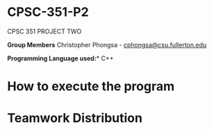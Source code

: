 # CPSC-351-P2
CPSC 351 PROJECT TWO

**Group Members**
Christopher Phongsa - cphongsa@csu.fullerton.edu


**Programming Language used:***
C++


# How to execute the program


# Teamwork Distribution
